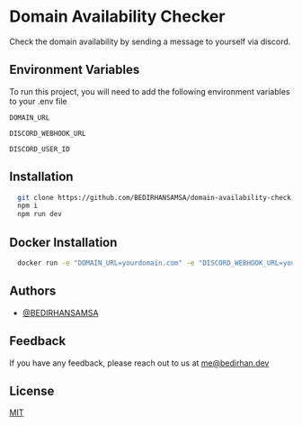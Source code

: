# Domain Availability Checker

Check the domain availability by sending a message to yourself via discord.

## Environment Variables

To run this project, you will need to add the following environment variables to your .env file

`DOMAIN_URL`

`DISCORD_WEBHOOK_URL`

`DISCORD_USER_ID`

## Installation

```bash
  git clone https://github.com/BEDIRHANSAMSA/domain-availability-check.git
  npm i
  npm run dev
```

## Docker Installation

```bash
  docker run -e "DOMAIN_URL=yourdomain.com" -e "DISCORD_WEBHOOK_URL=yourwebook.com" -e "DISCORD_USER_ID=YOUR_ID" bedirhansamsa/domain-availability-checker
```

## Authors

- [@BEDIRHANSAMSA](https://www.github.com/BEDIRHANSAMSA)

## Feedback

If you have any feedback, please reach out to us at me@bedirhan.dev

## License

[MIT](https://choosealicense.com/licenses/mit/)
